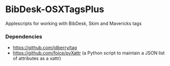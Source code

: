 BibDesk-OSXTagsPlus
=====================

Applescripts for working with BibDesk, Skim and Mavericks tags

### Dependencies

- https://github.com/jdberry/tag 
- https://github.com/foice/pyXattr (a Python script to maintain a JSON list of attributes as a xattr)
